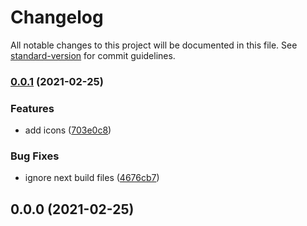 # Changelog

All notable changes to this project will be documented in this file. See [standard-version](https://github.com/conventional-changelog/standard-version) for commit guidelines.

### [0.0.1](https://github.com/karmasakshi/mandar-granites/compare/v0.0.0...v0.0.1) (2021-02-25)


### Features

* add icons ([703e0c8](https://github.com/karmasakshi/mandar-granites/commit/703e0c8ed1af61644b958e488fa922f0aeb3af32))


### Bug Fixes

* ignore next build files ([4676cb7](https://github.com/karmasakshi/mandar-granites/commit/4676cb71b291ed8a57c4439581dc3c9a243b9054))

## 0.0.0 (2021-02-25)
